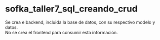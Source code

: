 # sofka_taller7_sql_creando_crud

Se crea e backend, incluida la base de datos, con su respectivo modelo y datos.  
No se crea el frontend para consumir esta información.
